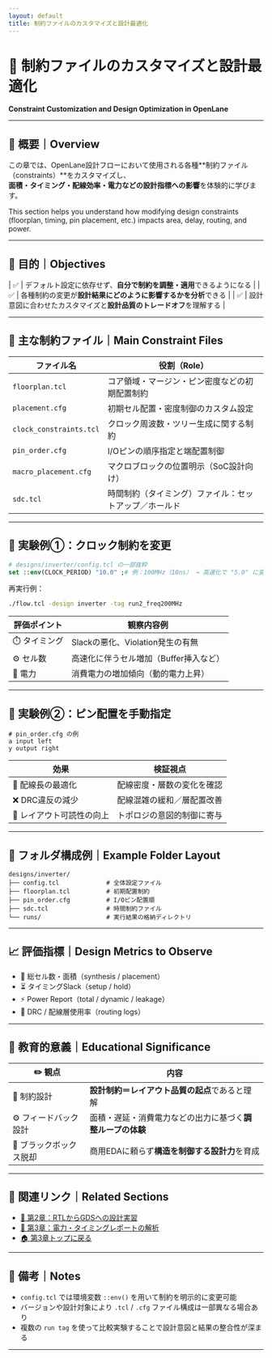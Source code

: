 ```yaml
---
layout: default
title: 制約ファイルのカスタマイズと設計最適化
---
```


# 🧩 制約ファイルのカスタマイズと設計最適化  
**Constraint Customization and Design Optimization in OpenLane**

---

## 📘 概要｜Overview

この章では、OpenLane設計フローにおいて使用される各種**制約ファイル（constraints）**をカスタマイズし、  
**面積・タイミング・配線効率・電力などの設計指標への影響**を体験的に学びます。

This section helps you understand how modifying design constraints  
(floorplan, timing, pin placement, etc.) impacts area, delay, routing, and power.

---

## 🎯 目的｜Objectives

| ✅ | デフォルト設定に依存せず、**自分で制約を調整・適用**できるようになる |
| ✅ | 各種制約の変更が**設計結果にどのように影響するかを分析**できる |
| ✅ | 設計意図に合わせたカスタマイズと**設計品質のトレードオフ**を理解する |

---

## 📄 主な制約ファイル｜Main Constraint Files

| ファイル名 | 役割（Role） |
|------------|--------------------------|
| `floorplan.tcl` | コア領域・マージン・ピン密度などの初期配置制約 |
| `placement.cfg` | 初期セル配置・密度制御のカスタム設定 |
| `clock_constraints.tcl` | クロック周波数・ツリー生成に関する制約 |
| `pin_order.cfg` | I/Oピンの順序指定と端配置制御 |
| `macro_placement.cfg` | マクロブロックの位置明示（SoC設計向け） |
| `sdc.tcl` | 時間制約（タイミング）ファイル：セットアップ／ホールド |

---

## 🧪 実験例①：クロック制約を変更

```tcl
# designs/inverter/config.tcl の一部抜粋
set ::env(CLOCK_PERIOD) "10.0" ;# 例：100MHz（10ns） → 高速化で "5.0" に変更（200MHz）
```

再実行例：

```bash
./flow.tcl -design inverter -tag run2_freq200MHz
```

| 評価ポイント | 観察内容例 |
|--------------|------------|
| ⏱️ タイミング | Slackの悪化、Violation発生の有無 |
| ⚙️ セル数 | 高速化に伴うセル増加（Buffer挿入など） |
| 🔋 電力 | 消費電力の増加傾向（動的電力上昇） |

---

## 🧪 実験例②：ピン配置を手動指定

```text
# pin_order.cfg の例
a input left
y output right
```

| 効果 | 検証視点 |
|------|----------|
| 📏 配線長の最適化 | 配線密度・層数の変化を確認 |
| ❌ DRC違反の減少 | 配線混雑の緩和／層配置改善 |
| 🧭 レイアウト可読性の向上 | トポロジの意図的制御に寄与 |

---

## 📂 フォルダ構成例｜Example Folder Layout

```text
designs/inverter/
├── config.tcl             # 全体設定ファイル
├── floorplan.tcl          # 初期配置制約
├── pin_order.cfg          # I/Oピン配置順
├── sdc.tcl                # 時間制約ファイル
└── runs/                  # 実行結果の格納ディレクトリ
```

---

## 📈 評価指標｜Design Metrics to Observe

- 🔢 総セル数・面積（synthesis / placement）
- ⏳ タイミングSlack（setup / hold）
- ⚡ Power Report（total / dynamic / leakage）
- 🧱 DRC / 配線層使用率（routing logs）

---

## 🧠 教育的意義｜Educational Significance

| ✏️ 観点 | 内容 |
|---------|------|
| 📐 制約設計 | **設計制約＝レイアウト品質の起点**であると理解 |
| ⚙️ フィードバック設計 | 面積・遅延・消費電力などの出力に基づく**調整ループの体験** |
| 🧩 ブラックボックス脱却 | 商用EDAに頼らず**構造を制御する設計力**を育成 |

---

## 🔗 関連リンク｜Related Sections

- [📘 第2章：RTLからGDSへの設計実習](../02_rtl_to_gds_flow/README.md)
- [📘 第3章：電力・タイミングレポートの解析](../03_power_timing_report/README.md)
- [🏠 第3章トップに戻る](../README.md)

---

## 📝 備考｜Notes

- `config.tcl` では環境変数 `::env()` を用いて制約を明示的に変更可能
- バージョンや設計対象により `.tcl` / `.cfg` ファイル構成は一部異なる場合あり
- 複数の `run tag` を使って比較実験することで設計意図と結果の整合性が深まる

---
